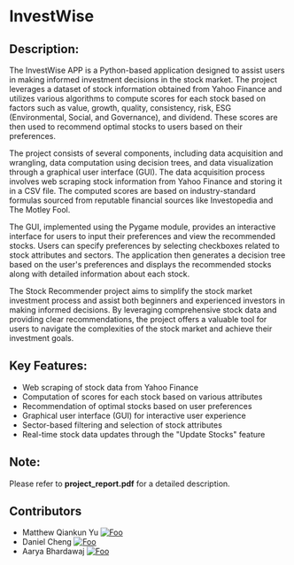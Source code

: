 # InvestWise

## Description:
The InvestWise APP is a Python-based application designed to assist users in making informed investment decisions in the stock market. The project leverages a dataset of stock information obtained from Yahoo Finance and utilizes various algorithms to compute scores for each stock based on factors such as value, growth, quality, consistency, risk, ESG (Environmental, Social, and Governance), and dividend. These scores are then used to recommend optimal stocks to users based on their preferences.

The project consists of several components, including data acquisition and wrangling, data computation using decision trees, and data visualization through a graphical user interface (GUI). The data acquisition process involves web scraping stock information from Yahoo Finance and storing it in a CSV file. The computed scores are based on industry-standard formulas sourced from reputable financial sources like Investopedia and The Motley Fool.

The GUI, implemented using the Pygame module, provides an interactive interface for users to input their preferences and view the recommended stocks. Users can specify preferences by selecting checkboxes related to stock attributes and sectors. The application then generates a decision tree based on the user's preferences and displays the recommended stocks along with detailed information about each stock.

The Stock Recommender project aims to simplify the stock market investment process and assist both beginners and experienced investors in making informed decisions. By leveraging comprehensive stock data and providing clear recommendations, the project offers a valuable tool for users to navigate the complexities of the stock market and achieve their investment goals.

## Key Features:

- Web scraping of stock data from Yahoo Finance
- Computation of scores for each stock based on various attributes
- Recommendation of optimal stocks based on user preferences
- Graphical user interface (GUI) for interactive user experience
- Sector-based filtering and selection of stock attributes
- Real-time stock data updates through the "Update Stocks" feature

## Note:

Please refer to **project_report.pdf** for a detailed description.

## Contributors 
- Matthew Qiankun Yu [![Foo](https://img.shields.io/badge/github-%23121011.svg?style=for-the-badge&logo=github&logoColor=white)](https://github.com/MatthewYu06)
- Daniel Cheng [![Foo](https://img.shields.io/badge/github-%23121011.svg?style=for-the-badge&logo=github&logoColor=white)](https://github.com/Daniel12581)
- Aarya Bhardawaj [![Foo](https://img.shields.io/badge/github-%23121011.svg?style=for-the-badge&logo=github&logoColor=white)](https://github.com/AaryaB04)

